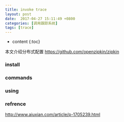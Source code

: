 ```yaml
---
title: invoke trace
layout: post
date:  2017-04-27 15:11:49 +0800 
categories: [调用跟踪系统]
tags: [trace]
---
```



* content
{:toc}


本文介绍分布式配置
https://github.com/openzipkin/zipkin





### install

### commands

### using

### refrence

http://www.aiuxian.com/article/p-1705239.html